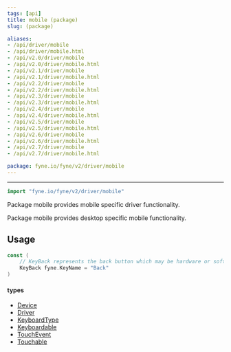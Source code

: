 ```yaml
---
tags: [api]
title: mobile (package)
slug: (package)

aliases:
- /api/driver/mobile
- /api/driver/mobile.html
- /api/v2.0/driver/mobile
- /api/v2.0/driver/mobile.html
- /api/v2.1/driver/mobile
- /api/v2.1/driver/mobile.html
- /api/v2.2/driver/mobile
- /api/v2.2/driver/mobile.html
- /api/v2.3/driver/mobile
- /api/v2.3/driver/mobile.html
- /api/v2.4/driver/mobile
- /api/v2.4/driver/mobile.html
- /api/v2.5/driver/mobile
- /api/v2.5/driver/mobile.html
- /api/v2.6/driver/mobile
- /api/v2.6/driver/mobile.html
- /api/v2.7/driver/mobile
- /api/v2.7/driver/mobile.html

package: fyne.io/fyne/v2/driver/mobile
---
```



---
```go
import "fyne.io/fyne/v2/driver/mobile"
```

Package mobile provides mobile specific driver functionality.

Package mobile provides desktop specific mobile functionality.

## Usage

```go
const (
	// KeyBack represents the back button which may be hardware or software
	KeyBack fyne.KeyName = "Back"
)
```

#### types

 * [Device](device.html)
 * [Driver](driver.html)
 * [KeyboardType](keyboardtype.html)
 * [Keyboardable](keyboardable.html)
 * [TouchEvent](touchevent.html)
 * [Touchable](touchable.html)
